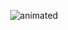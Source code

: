 <p align="center">
  <img src="https://github.com/user-attachments/assets/df2aed43-e3ab-49a5-80c9-4a6f263a6a62" alt="animated" />
</p>
